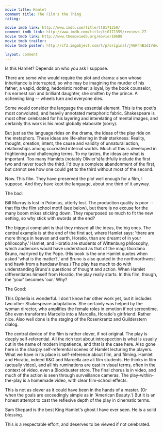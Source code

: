 ```yaml
---
movie title: Hamlet
comment title: The Film's the Thing
rating: 

movie imdb link: http://www.imdb.com/title/tt0171359/
comment imdb link: http://www.imdb.com/title/tt0171359/reviews-27
movie tmdb link: http://www.themoviedb.org/movie/10688
movie tmdb trailer: 
movie tmdb poster: http://cf2.imgobject.com/t/p/original/jV6K44B3dI7WvJKOEOVH4JMsUSt.jpg

layout: comment
---
```


Is this Hamlet? Depends on who you ask I suppose.

There are some who would require the plot and drama: a son whose inheritance is interrupted, so who may be imagining the murder of his father; a vapid, doting, hedonistic mother; a loyal, by the book counselor, his earnest son and brilliant daughter, she smitten by the prince. A scheming king -- wheels turn and everyone dies.

Some would consider the language the essential element. This is the poet's most convoluted, and heavily annotated metaphoric fabric. Shakespeare is most often celebrated for his layering and interelating of mental images, and certainly this work is his most globally elaborate (sorry).

But just as the language rides on the drama, the ideas of the play ride on the metaphors. These ideas are life-altering in their starkness: Reality, thought, creation, intent, the cause and validity of unnatural action, relationships among cocreated internal worlds. Much of this is developed in frightening and challenging terms. To my tastes, the ideas are what is important. Too many Hamlets (notably Olivier's)faithfully include the first two and never touch the third. I'd buy a complete abandonment of the first, but cannot see how one could get to the third without most of the second.

Now. This film. They have preserved the plot well enough for a film, I suppose. And they have kept the language, about one third of it anyway.

The bad:

Bill Murray is lost in Polonius, utterly lost. The production quality is poor -- that fits the film school motif (see below), but there is no excuse for the many boom mikes sticking down. They repurposed so much to fit the new setting, so why stick with swords at the end?

The biggest complaint is that they missed all the ideas, the big ones. The central example is at the end of the first act, where Hamlet says: 'there are more things in heaven and earth, Horatio, than are dreamt of in your philosophy.' Hamlet, and Horatio are students of Wittenburg philosophy, which audiences would have understood as that of the magi Giordano Bruno, martyred by the Pope. (His book is the one Hamlet quotes when asked 'what is the matter?,' and Bruno is also quoted in the northnorthwest and hawk from a handsaw lines.) The play has much to do with understanding Bruno's questions of thought and action. When Hamlet differentiates himself from Horatio, the play really starts. In this film, though, the 'your' becomes 'our.' Why?

The Good:

This Ophelia is wonderful. I don't know her other work yet, but it includes two other Shakespeare adaptations. She certainly was helped by the woman director, who amplifies the female roles in emotion if not screentime. She even transforms Marcello into a Marcella, Horatio's girlfriend. Rather nice. Also well done is the staging of the Rosenkrantz and Guilderstern dialog.

The central device of the film is rather clever, if not original. The play is deeply self-referential. All the rich text about introspection is what is usually cut in the name of modern impatience, and that is the case here. Also gone here is the sharply self-referential scenes of Hamlet lecturing the players. What we have in its place is self-reference about film, and filming. Hamlet and Horatio, indeed R&amp;G and Marcella are all film students. He thinks in film (actually video), and all his ruminations are cast in visual terms, often in the context of video, even a Blockbuster store. The final chorus is in video, and much of the action is seen through surveillance cameras. The play-within-the-play is a homemade video, with clear film-school effects.

This is not as clever as it could have been in the hands of a master. (Or when the goals are exceedingly simple as in 'American Beauty.') But it is an honest attempt to cast the reflexive depth of the play in cinematic terms.

Sam Shepard is the best King Hamlet's ghost I have ever seen. He is a solid blessing.

This is a respectable effort, and deserves to be viewed if not celebrated.